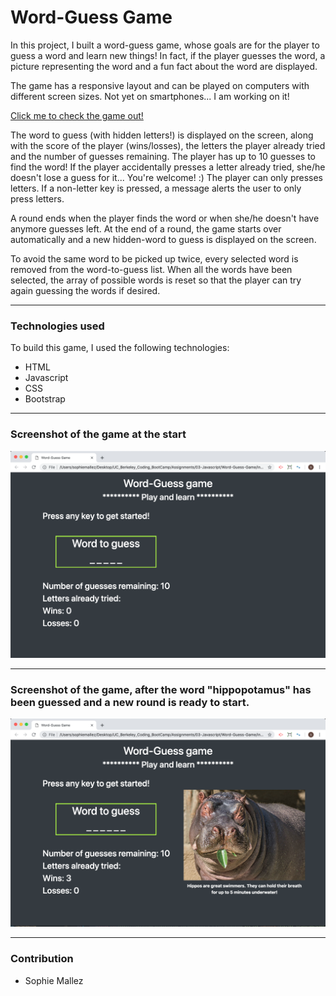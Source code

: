 # Word-Guess Game

In this project, I built a word-guess game, whose goals are for the player to guess a word and learn new things! In fact, if the player guesses the word, a picture representing the word and a fun fact about the word are displayed.

The game has a responsive layout and can be played on computers with different screen sizes. Not yet on smartphones... I am working on it!

[Click me to check the game out!](https://sophm.github.io/Word-Guess-Game/)

The word to guess (with hidden letters!) is displayed on the screen, along with the score of the player (wins/losses), the letters the player already tried and the number of guesses remaining. The player has up to 10 guesses to find the word! If the player accidentally presses a letter already tried, she/he doesn't lose a guess for it... You're welcome! :)
The player can only presses letters. If a non-letter key is pressed, a message alerts the user to only press letters.

A round ends when the player finds the word or when she/he doesn't have anymore guesses left. At the end of a round, the game starts over automatically and a new hidden-word to guess is displayed on the screen.

To avoid the same word to be picked up twice, every selected word is removed from the word-to-guess list. When all the words have been selected, the array of possible words is reset so that the player can try again guessing the words if desired.

---

### Technologies used

To build this game, I used the following technologies:
- HTML
- Javascript
- CSS
- Bootstrap

---

### Screenshot of the game at the start

![Screenshot of the game](https://github.com/SophM/Word-Guess-Game/blob/master/assets/screenshots_for_readme/Screenshot_beginning_of_the_game.png?raw=true)


---

### Screenshot of the game, after the word "hippopotamus" has been guessed and a new round is ready to start.

![Screenshot of the game when the word has been guessed](https://github.com/SophM/Word-Guess-Game/blob/master/assets/screenshots_for_readme/Screenshot_word_guessed.png?raw=true)

--- 

### Contribution

- Sophie Mallez